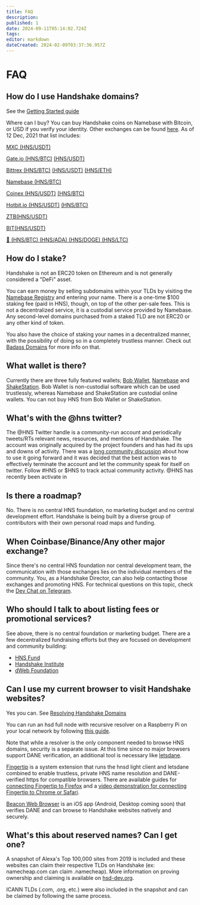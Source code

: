 ```yaml
---
title: FAQ
description: 
published: 1
date: 2024-09-11T05:14:02.724Z
tags: 
editor: markdown
dateCreated: 2024-02-09T03:37:36.957Z
---
```


# FAQ

## How do I use Handshake domains?
See the [Getting Started guide](/en/getting-started)

Where can I buy?
You can buy Handshake coins on Namebase with Bitcoin, or USD if you verify your identity. Other exchanges can be found [here](https://www.coingecko.com/en/coins/handshake#markets). As of 12 Dec, 2021 that list includes:

[MXC (HNS/USDT)](https://www.mexc.com/exchange/HNS_USDT)

[Gate.io (HNS/BTC)](https://www.gate.io/trade/HNS_BTC) [(HNS/USDT)](https://www.gate.io/trade/hns_usdt)

[Bittrex (HNS/BTC)](https://bittrex.com/Market/Index?MarketName=BTC-HNS) [(HNS/USDT)](https://global.bittrex.com/Market/Index?MarketName=USDT-HNS) [(HNS/ETH)](https://global.bittrex.com/Market/Index?MarketName=ETH-HNS)

[Namebase (HNS/BTC)](https://www.namebase.io/pro)

[Coinex (HNS/USDT)](https://www.coinex.com/exchange?currency=usdt&dest=hns&tab=limit) [(HNS/BTC)](https://www.coinex.com/exchange?currency=btc&dest=hns&tab=limit)

[Hotbit.io (HNS/USDT)](https://www.hotbit.io/exchange?symbol=HNS_USDT) [(HNS/BTC)](https://www.hotbit.io/exchange?symbol=HNS_BTC)

[ZTB(HNS/USDT)](https://www.ztb.im/exchange?coin=HNS_USDT)

[BIT(HNS/USDT)](https://www.bitrue.com/trade/hns_usdt)

[🤝 (HNS/BTC) (HNS/ADA) (HNS/DOGE) (HNS/LTC)](/🤝)


## How do I stake?
Handshake is not an ERC20 token on Ethereum and is not generally considered a "DeFi" asset.

You can earn money by selling subdomains within your TLDs by visiting the [Namebase Registry](https://www.namebase.io/registry) and entering your name. There is a one-time $100 staking fee (paid in HNS), though, on top of the other per-sale fees. This is not a decentralized service, it is a custodial service provided by Namebase. Any second-level domains purchased from a staked TLD are not ERC20 or any other kind of token.

You also have the choice of staking your names in a decentralized manner, with the possibility of doing so in a completely trustless manner. Check out [Badass Domains](https://badass.domains/) for more info on that.

## What wallet is there?

Currently there are three fully featured wallets; [Bob Wallet](/bobwallet), [Namebase](/namebase) and [ShakeStation](/shakestation). Bob Wallet is non-custodial software which can be used trustlessly, whereas Namebase and ShakeStation are custodial online wallets. You can not buy HNS from Bob Wallet or ShakeStation.

## What's with the @hns twitter?

The @HNS Twitter handle is a community-run account and periodically tweets/RTs relevant news, resources, and mentions of Handshake. The account was originally acquired by the project founders and has had its ups and downs of activity. There was a [long community discussion](https://github.com/handshake-org/handshake-web/issues/14) about how to use it going forward and it was decided that the best action was to effectively terminate the account and let the community speak for itself on twitter. Follow #HNS or $HNS to track actual community activity.  @HNS has recently been activate in  

## Is there a roadmap?
No. There is no central HNS foundation, no marketing budget and no central development effort. Handshake is being built by a diverse group of contributors with their own personal road maps and funding.

## When Coinbase/Binance/Any other major exchange?
Since there's no central HNS foundation nor central development team, the communication with those exchanges lies on the individual members of the community. You, as a Handshake Director, can also help contacting those exchanges and promoting HNS. For technical questions on this topic, check the [Dev Chat on Telegram](https://t.me/hns_tech).

## Who should I talk to about listing fees or promotional services?
See above, there is no central foundation or marketing budget. There are a few decentralized fundraising efforts but they are focused on development and community building:

- [HNS Fund](https://hnsfund.titansofdata.org/)
- [Handshake Institute](https://handy.wiki/wiki/Handshake_Institute)
- [dWeb Foundation](https://www.decentralizedinter.net/)

## Can I use my current browser to visit Handshake websites?
Yes you can. See [Resolving Handshake Domains](/resolve)

You can run an hsd full node with recursive resolver on a Raspberry Pi on your local network by following [this guide](https://gist.github.com/pinheadmz/a3e5ded7a4f0413e948a6a257c375891).

Note that while a resolver is the only component needed to browse HNS domains, security is a separate issue. At this time since no major browsers support DANE verification, an additional tool is necessary like [letsdane](https://github.com/buffrr/letsdane).

[Fingertip](https://impervious.com/fingertip.html) is a system extension that runs the hnsd light client and letsdane combined to enable trustless, private HNS name resolution and DANE-verified https for compatible browsers. There are available guides for [connecting Fingertip to Firefox](https://gist.github.com/pinheadmz/264e360742e8b35798bf88005e77f2f8) and a [video demonstration for connecting Fingertip to Chrome or Safari](https://vimeo.com/584892397).

[Beacon Web Browser](https://impervious.com/beacon) is an iOS app (Android, Desktop coming soon) that verifies DANE and can browse to Handshake websites natively and securely.

## What's this about reserved names? Can I get one?
A snapshot of Alexa's Top 100,000 sites from 2019 is included and these websites can claim their respective TLDs on Handshake (ex: namecheap.com can claim .namecheap). More information on proving ownership and claiming is available on [hsd-dev.org](https://hsd-dev.org/guides/claims.html).

ICANN TLDs (.com, .org, etc.) were also included in the snapshot and can be claimed by following the same process.

